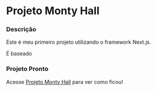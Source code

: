 
# Projeto Monty Hall


### Descrição
Este é meu primeiro projeto utilizando o framework Next.js.

É baseado

### Projeto Pronto 

Acesse [Projeto Monty Hall](https://nextjs.org/docs/deployment) para ver como ficou!

